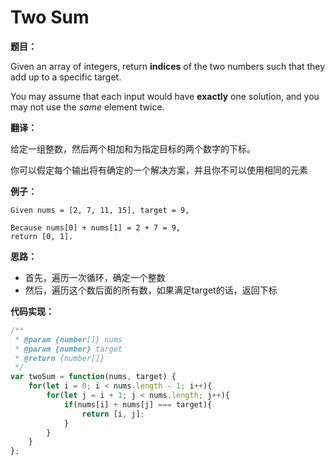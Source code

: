 # Two Sum

**题目：**

Given an array of integers, return **indices** of the two numbers such that they add up to a specific target.

You may assume that each input would have **exactly** one solution, and you may not use the *same* element twice.

**翻译：**

给定一组整数，然后两个相加和为指定目标的两个数字的下标。

你可以假定每个输出将有确定的一个解决方案，并且你不可以使用相同的元素

**例子：**

```
Given nums = [2, 7, 11, 15], target = 9,

Because nums[0] + nums[1] = 2 + 7 = 9,
return [0, 1].
```

**思路：**

* 首先，遍历一次循环，确定一个整数
* 然后，遍历这个数后面的所有数，如果满足target的话，返回下标

**代码实现：**

```javascript
/**
 * @param {number[]} nums
 * @param {number} target
 * @return {number[]}
 */
var twoSum = function(nums, target) {
    for(let i = 0; i < nums.length - 1; i++){
        for(let j = i + 1; j < nums.length; j++){
            if(nums[i] + nums[j] === target){
                return [i, j];
            }
        }
    }
};
```

